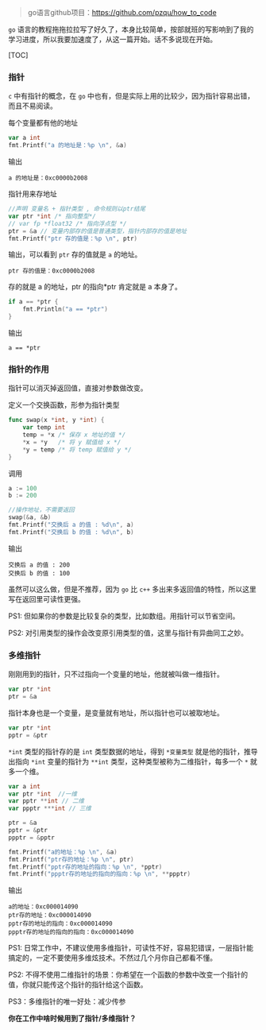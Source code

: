 > go语言github项目：https://github.com/pzqu/how_to_code

`go` 语言的教程拖拖拉拉写了好久了，本身比较简单，按部就班的写影响到了我的学习进度，所以我要加速度了，从这一篇开始。话不多说现在开始。

[TOC]

### 指针

`c` 中有指针的概念，在 `go` 中也有，但是实际上用的比较少，因为指针容易出错，而且不易阅读。

每个变量都有他的地址

```Go
var a int
fmt.Printf("a 的地址是：%p \n", &a)
```

输出

```
a 的地址是：0xc0000b2008
```

指针用来存地址

```Go
//声明 变量名 + 指针类型 , 命令规则以ptr结尾
var ptr *int /* 指向整型*/
// var fp *float32 /* 指向浮点型 */
ptr = &a // 变量内部存的值是普通类型，指针内部存的值是地址
fmt.Printf("ptr 存的值是：%p \n", ptr)
```

输出，可以看到 `ptr` 存的值就是 `a` 的地址。

```
ptr 存的值是：0xc0000b2008
```

存的就是 a 的地址，ptr 的指向\*ptr 肯定就是 a 本身了。

```Go
if a == *ptr {
    fmt.Println("a == *ptr")
}
```

输出

```
a == *ptr
```

### 指针的作用

指针可以消灭掉返回值，直接对参数做改变。

定义一个交换函数，形参为指针类型

```Go
func swap(x *int, y *int) {
	var temp int
	temp = *x /* 保存 x 地址的值 */
	*x = *y   /* 将 y 赋值给 x */
	*y = temp /* 将 temp 赋值给 y */
}
```

调用

```Go
a := 100
b := 200

//操作地址，不需要返回
swap(&a, &b)
fmt.Printf("交换后 a 的值 : %d\n", a)
fmt.Printf("交换后 b 的值 : %d\n", b)
```

输出

```
交换后 a 的值 : 200
交换后 b 的值 : 100
```

虽然可以这么做，但是不推荐，因为 `go` 比 `c++` 多出来多返回值的特性，所以这里写在返回里可读性更强。

PS1: 但如果你的参数是比较复杂的类型，比如数组。用指针可以节省空间。

PS2: 对引用类型的操作会改变原引用类型的值，这里与指针有异曲同工之妙。

### 多维指针

刚刚用到的指针，只不过指向一个变量的地址，他就被叫做一维指针。

```Go
var ptr *int
ptr = &a
```

指针本身也是一个变量，是变量就有地址，所以指针也可以被取地址。

```Go
var ptr *int
pptr = &ptr
```

`*int` 类型的指针存的是 `int` 类型数据的地址，得到 `*变量类型` 就是他的指针，推导出指向 `*int` 变量的指针为 `**int` 类型，这种类型被称为二维指针，每多一个 `*` 就多一个维。

```Go
var a int
var ptr *int  //一维
var pptr **int // 二维
var ppptr ***int // 三维

ptr = &a
pptr = &ptr
ppptr = &pptr

fmt.Printf("a的地址：%p \n", &a)
fmt.Printf("ptr存的地址：%p \n", ptr)
fmt.Printf("pptr存的地址的指向：%p \n", *pptr)
fmt.Printf("ppptr存的地址的指向的指向：%p \n", **ppptr)
```

输出

```
a的地址：0xc000014090
ptr存的地址：0xc000014090
pptr存的地址的指向：0xc000014090
ppptr存的地址的指向的指向：0xc000014090
```

PS1: 日常工作中，不建议使用多维指针，可读性不好，容易犯错误，一层指针能搞定的，一定不要使用多维炫技术。不然过几个月你自己都看不懂。

PS2: 不得不使用二维指针的场景：你希望在一个函数的参数中改变一个指针的值，你就只能传这个指针的指针给这个函数。

PS3：多维指针的唯一好处：减少传参

**你在工作中啥时候用到了指针/多维指针？**
